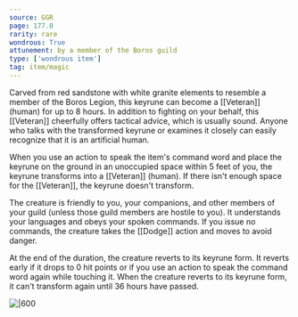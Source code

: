 ```yaml
---
source: GGR
page: 177.0
rarity: rare
wondrous: True
attunement: by a member of the Boros guild
type: ['wondrous item']
tag: item/magic
---
```


Carved from red sandstone with white granite elements to resemble a member of the Boros Legion, this keyrune can become a [[Veteran]] (human) for up to 8 hours. In addition to fighting on your behalf, this [[Veteran]] cheerfully offers tactical advice, which is usually sound. Anyone who talks with the transformed keyrune or examines it closely can easily recognize that it is an artificial human.

When you use an action to speak the item's command word and place the keyrune on the ground in an unoccupied space within 5 feet of you, the keyrune transforms into a [[Veteran]] (human). If there isn't enough space for the [[Veteran]], the keyrune doesn't transform.

The creature is friendly to you, your companions, and other members of your guild (unless those guild members are hostile to you). It understands your languages and obeys your spoken commands. If you issue no commands, the creature takes the [[Dodge]] action and moves to avoid danger.

At the end of the duration, the creature reverts to its keyrune form. It reverts early if it drops to 0 hit points or if you use an action to speak the command word again while touching it. When the creature reverts to its keyrune form, it can't transform again until 36 hours have passed.


![|600](https://5e.tools/img/items/GGR/Boros%20Keyrune.jpg)